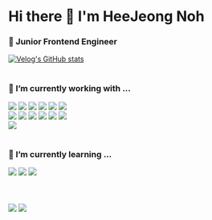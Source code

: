 

  <h1>Hi there 👋 I'm HeeJeong Noh</h1>
  <h3>🐤 Junior Frontend Engineer</h3> 
  
  [![Velog's GitHub stats](https://img.shields.io/badge/velog-20C997?style=for-the-badge&logo=velog&logoColor=white)](https://velog.io/@imhjnoh) 
  <br/>  <br/>
  <div>
  <h3>🔭 I’m currently working with ...</h3>
  <img src="https://img.shields.io/badge/html5-E34F26?style=for-the-badge&logo=html5&logoColor=white">
  <img src="https://img.shields.io/badge/css3-1572B6?style=for-the-badge&logo=css3&logoColor=white">
  <img src="https://img.shields.io/badge/javascript_ES6-F7DF1E?style=for-the-badge&logo=javascript&logoColor=black">
  <img src="https://img.shields.io/badge/React.js-61DAFB?style=for-the-badge&logo=react&logoColor=white">
  <img src="https://img.shields.io/badge/Redux_toolkit-764ABC?style=for-the-badge&logo=redux&logoColor=white">
  <img src="https://img.shields.io/badge/Next.js-000000?style=for-the-badge&logo=next.js&logoColor=white">
  <br/>
  <img src="https://img.shields.io/badge/React_Query-FF4154?style=for-the-badge&logo=react query&logoColor=white">
  <img src="https://img.shields.io/badge/Yarn-2C8EBB?style=for-the-badge&logo=yarn&logoColor=white">
  <img src="https://img.shields.io/badge/styled--components-DB7093?style=for-the-badge&logo=styled-components&logoColor=white">
  <img src="https://img.shields.io/badge/Sass-CC6699?style=for-the-badge&logo=sass&logoColor=white">
  <img src="https://img.shields.io/badge/AWS S3-569A31?style=for-the-badge&logo=amazon s3&logoColor=white">
  <img src="https://img.shields.io/badge/Recoil-000000?style=for-the-badge&logo=rust&logoColor=white">
  <br/>
  <img src="https://img.shields.io/badge/typescript-3178C6?style=for-the-badge&logo=typescript&logoColor=white">
  </div>

  <br/>
  <div>
  <h3>🌱 I’m currently learning ...</h3>
  <img src="https://img.shields.io/badge/Node-339933?style=for-the-badge&logo=node.js&logoColor=white">
  <img src="https://img.shields.io/badge/three.js-000000?style=for-the-badge&logo=three.js&logoColor=white">
  <img src="https://img.shields.io/badge/WebRTC-333333?style=for-the-badge&logo=webrtc&logoColor=white">
  </div>
  <br/>
    <br/>
    <br/>
 
<div>
<img src="https://github-readme-stats.vercel.app/api?username=imhjnoh&theme=swift&show_icons=true&count_private=true&hide=stars&hide_border=true" align="center"/>
<img src="https://github-readme-stats.vercel.app/api/top-langs/?username=imhjnoh&show_icons=true&layout=compact&theme=graywhite&hide_border=true" align="center"/>
</div>


<!--
**imhjnoh/imhjnoh** is a ✨ _special_ ✨ repository because its `README.md` (this file) appears on your GitHub profile.

Here are some ideas to get you started:

- 🔭 I’m currently working on ...
- 🌱 I’m currently learning ...
- 👯 I’m looking to collaborate on ...
- 🤔 I’m looking for help with ...
- 💬 Ask me about ...
- 📫 How to reach me: ...
- 😄 Pronouns: ...
- ⚡ Fun fact: ...
-->


